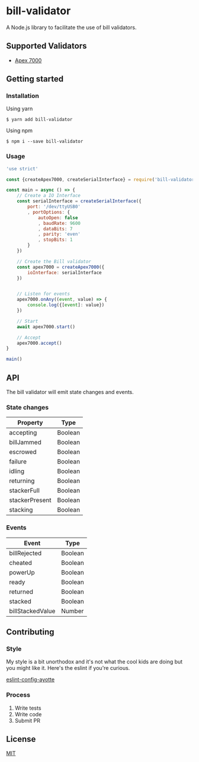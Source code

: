 # bill-validator

A Node.js library to facilitate the use of bill validators.

## Supported Validators

- [Apex 7000](https://pyramidacceptors.com/products/apex-7000-series)

## Getting started

### Installation

Using yarn
```shell
$ yarn add bill-validator
```

Using npm
```shell
$ npm i --save bill-validator
```

### Usage
```js
'use strict'

const {createApex7000, createSerialInterface} = require('bill-validator')

const main = async () => {
	// Create a IO Interface
	const serialInterface = createSerialInterface({
		port: '/dev/ttyUSB0'
		, portOptions: {
			autoOpen: false
			, baudRate: 9600
			, dataBits: 7
			, parity: 'even'
			, stopBits: 1
		}
	})

	// Create the Bill validator
	const apex7000 = createApex7000({
		ioInterface: serialInterface
	})


	// Listen for events
	apex7000.onAny((event, value) => {
		console.log({[event]: value})
	})

	// Start
	await apex7000.start()

	// Accept
	apex7000.accept()
}

main()
```

## API
The bill validator will emit state changes and events.

### State changes
|Property        | Type    |
|----------------|---------|
|accepting       | Boolean |
|billJammed      | Boolean |
|escrowed        | Boolean |
|failure         | Boolean |
|idling          | Boolean |
|returning       | Boolean |
|stackerFull     | Boolean |
|stackerPresent  | Boolean |
|stacking        | Boolean |

### Events
|Event           | Type    |
|----------------|---------|
|billRejected    | Boolean |
|cheated         | Boolean |
|powerUp         | Boolean |
|ready           | Boolean |
|returned        | Boolean |
|stacked         | Boolean |
|billStackedValue| Number  |

## Contributing

### Style
My style is a bit unorthodox and it's not what the cool kids are doing but you might like it. Here's the eslint if you're curious.

[eslint-config-ayotte](https://www.npmjs.com/package/eslint-config-ayotte)

### Process
1. Write tests
2. Write code
3. Submit PR

## License

[MIT](./LICENSE)
